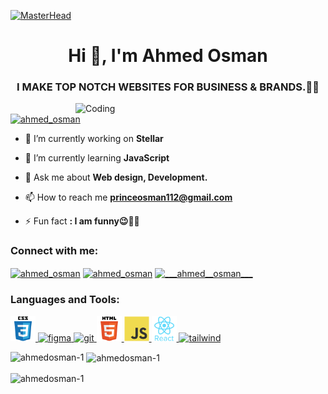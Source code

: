 

[![MasterHead](https://user-images.githubusercontent.com/106918656/209438619-25091cdf-a126-4e95-a24c-5efdf8057606.gif)](https://ahmed_osman.io)

<h1 align="center">Hi 👋, I'm Ahmed Osman</h1>
<h3 align="center">I MAKE TOP NOTCH WEBSITES FOR BUSINESS & BRANDS.👨‍💻</h3>
<img align="right" alt="Coding" width="400" src="https://i.pinimg.com/originals/e4/26/70/e426702edf874b181aced1e2fa5c6cde.gif">


<p align="left"> <a href="https://twitter.com/ahmed_osman" target="blank"><img src="https://img.shields.io/twitter/follow/ahmed_osman?logo=twitter&style=for-the-badge" alt="ahmed_osman" /></a> </p>

- 🔭 I’m currently working on **Stellar**

- 🌱 I’m currently learning **JavaScript**

- 💬 Ask me about **Web design, Development.**

- 📫 How to reach me **princeosman112@gmail.com**

- ⚡ Fun fact **: I am funny😉🤷‍♂️**

<h3 align="left">Connect with me:</h3>
<p align="left">
<a href="https://twitter.com/ahmed_osman" target="blank"><img align="center" src="https://raw.githubusercontent.com/rahuldkjain/github-profile-readme-generator/master/src/images/icons/Social/twitter.svg" alt="ahmed_osman" height="30" width="40" /></a>
<a href="https://linkedin.com/in/ahmed_osman" target="blank"><img align="center" src="https://raw.githubusercontent.com/rahuldkjain/github-profile-readme-generator/master/src/images/icons/Social/linked-in-alt.svg" alt="ahmed_osman" height="30" width="40" /></a>
<a href="https://instagram.com/___ahmed__osman___" target="blank"><img align="center" src="https://raw.githubusercontent.com/rahuldkjain/github-profile-readme-generator/master/src/images/icons/Social/instagram.svg" alt="___ahmed__osman___" height="30" width="40" /></a>
</p>

<h3 align="left">Languages and Tools:</h3>
<p align="left"> <a href="https://www.w3schools.com/css/" target="_blank" rel="noreferrer"> <img src="https://raw.githubusercontent.com/devicons/devicon/master/icons/css3/css3-original-wordmark.svg" alt="css3" width="40" height="40"/> </a> <a href="https://www.figma.com/" target="_blank" rel="noreferrer"> <img src="https://www.vectorlogo.zone/logos/figma/figma-icon.svg" alt="figma" width="40" height="40"/> </a> <a href="https://git-scm.com/" target="_blank" rel="noreferrer"> <img src="https://www.vectorlogo.zone/logos/git-scm/git-scm-icon.svg" alt="git" width="40" height="40"/> </a> <a href="https://www.w3.org/html/" target="_blank" rel="noreferrer"> <img src="https://raw.githubusercontent.com/devicons/devicon/master/icons/html5/html5-original-wordmark.svg" alt="html5" width="40" height="40"/> </a> <a href="https://developer.mozilla.org/en-US/docs/Web/JavaScript" target="_blank" rel="noreferrer"> <img src="https://raw.githubusercontent.com/devicons/devicon/master/icons/javascript/javascript-original.svg" alt="javascript" width="40" height="40"/> </a> <a href="https://reactjs.org/" target="_blank" rel="noreferrer"> <img src="https://raw.githubusercontent.com/devicons/devicon/master/icons/react/react-original-wordmark.svg" alt="react" width="40" height="40"/> </a> <a href="https://tailwindcss.com/" target="_blank" rel="noreferrer"> <img src="https://www.vectorlogo.zone/logos/tailwindcss/tailwindcss-icon.svg" alt="tailwind" width="40" height="40"/> </a> </p>

<p><img align="left" src="https://github-readme-stats.vercel.app/api/top-langs?username=ahmedosman-1&show_icons=true&locale=en&layout=compact" alt="ahmedosman-1" /></p>

<p>&nbsp;<img align="center" src="https://github-readme-stats.vercel.app/api?username=ahmedosman-1&show_icons=true&locale=en" alt="ahmedosman-1" /></p>

<p><img align="center" src="https://github-readme-streak-stats.herokuapp.com/?user=ahmedosman-1&" alt="ahmedosman-1" /></p>


